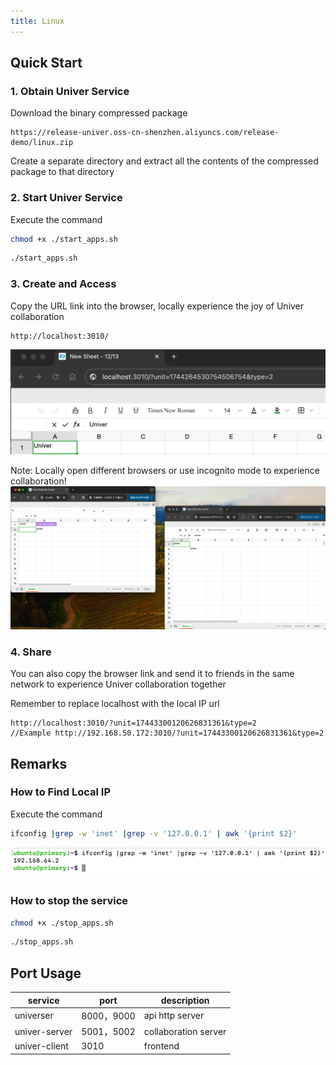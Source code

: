 ```yaml
---
title: Linux
---
```


## Quick Start

### 1. Obtain Univer Service

Download the binary compressed package

``` url
https://release-univer.oss-cn-shenzhen.aliyuncs.com/release-demo/linux.zip
```

Create a separate directory and extract all the contents of the compressed package to that directory

### 2. Start Univer Service

Execute the command

```bash
chmod +x ./start_apps.sh
```

```bash
./start_apps.sh
```

### 3. Create and Access

Copy the URL link into the browser, locally experience the joy of Univer collaboration

```url
http://localhost:3010/
```

![Example](../imgs/img1.png)

Note: Locally open different browsers or use incognito mode to experience collaboration!
![Example](../imgs/img2.png)

### 4. Share

You can also copy the browser link and send it to friends in the same network to experience Univer collaboration together

Remember to replace localhost with the local IP url

```url
http://localhost:3010/?unit=17443300120626831361&type=2
//Example http://192.168.50.172:3010/?unit=17443300120626831361&type=2
```

## Remarks

### How to Find Local IP

Execute the command

``` bash
ifconfig |grep -w 'inet' |grep -v '127.0.0.1' | awk '{print $2}'
```

![ip](../imgs/linux_ip.png)

### How to stop the service

```bash
chmod +x ./stop_apps.sh
```

```bash
./stop_apps.sh
```

## Port Usage

| service       | port      | description          |
|---------------|-----------|----------------------|
| universer     | 8000，9000 | api http server      |
| univer-server | 5001，5002 | collaboration server |
| univer-client | 3010      | frontend             |
